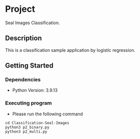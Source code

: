 # Project

Seal Images Classification.

## Description

This is a classification sample application by logistic regression.

## Getting Started

### Dependencies

* Python Version: 3.9.13

### Executing program

* Please run the following command
```
cd Classification-Seal-Images
python3 p2_binary.py
python3 p2_multi.py
```
